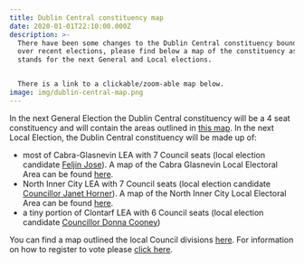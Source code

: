 ```yaml
---
title: Dublin Central constituency map
date: 2020-01-01T22:10:00.000Z
description: >-
  There have been some changes to the Dublin Central constituency boundaries
  over recent elections, please find below a map of the constituency as it
  stands for the next General and Local elections.


  There is a link to a clickable/zoom-able map below.
image: img/dublin-central-map.png
---
```

In the next General Election the Dublin Central constituency will be a 4 seat constituency and will contain the areas outlined in [this map](http://umap.openstreetmap.fr/en/map/dublin-central-electoral-district-map_356159#14/53.3614/-6.2535). In the next Local Election, the Dublin Central constituency will be made up of:

* most of Cabra-Glasnevin LEA with 7 Council seats (local election candidate [Feljin Jose](https://feljin.ie/)).  A map of the Cabra Glasnevin Local Electoral Area can be found [here](http://umap.openstreetmap.fr/en/map/cabra-glasnevin-local-electoral-area_422897#14/53.3632/-6.2971).
* North Inner City LEA with 7 Council seats (local election candidate [Councillor Janet Horner](https://janethorner.ie/)). A map of the North Inner City Local Electoral Area can be found [here](http://umap.openstreetmap.fr/en/map/north-inner-city-electoral-area_422903#14/53.3576/-6.2441).
* a tiny portion of Clontarf LEA with 6 Council seats (local election candidate [Councillor Donna Cooney](https://councilmeetings.dublincity.ie/mgUserInfo.aspx?UID=836))

You can find a map outlined the local Council divisions [here](https://umap.openstreetmap.fr/en/map/dublin-central-with-council-divisions_517233#13/53.3649/-6.2691). For information on how to register to vote please [click here](https://neasahourigan.com/post/register-to-vote-in-the-general-election/).